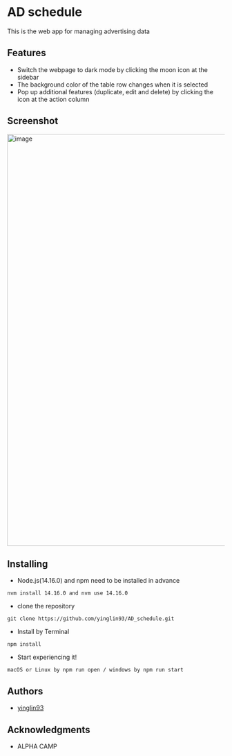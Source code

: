 # AD schedule

This is the web app for managing advertising data

## Features

* Switch the webpage to dark mode by clicking the moon icon at the sidebar
* The background color of the table row changes when it is selected
* Pop up additional features (duplicate, edit and delete) by clicking the icon at the action column 

## Screenshot

<img width="951" alt="image" src="https://github.com/yinglin93/AD-schedule/assets/152006237/c0acc66d-7022-4fef-99ee-1e8d0c9991e0">



## Installing

* Node.js(14.16.0) and npm need to be installed in advance
```
nvm install 14.16.0 and nvm use 14.16.0
```

* clone the repository
```
git clone https://github.com/yinglin93/AD_schedule.git
```

* Install by Terminal
```
npm install
```

* Start experiencing it!
```
macOS or Linux by npm run open / windows by npm run start
```

## Authors

* [yinglin93](https://github.com/yinglin93)

## Acknowledgments

* ALPHA CAMP
